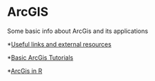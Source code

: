 # ArcGIS
Some basic info about ArcGis and its applications

*[Useful links and external resources](https://github.com/biometry/ArcGis/tree/master/External-Resources)

*[Basic ArcGis Tutorials](https://github.com/biometry/ArcGis/tree/master/Tutorial)

*[ArcGis in R](https://github.com/biometry/ArcGis/tree/master/R)
